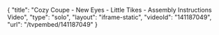 {
    "title": "Cozy Coupe - New Eyes - Little Tikes - Assembly Instructions Video",
    "type": "solo",
    "layout": "iframe-static",
    "videoId": "141187049",
    "url": "\/tvpembed\/141187049"
}